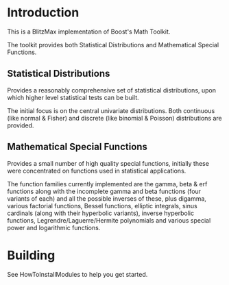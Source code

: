 # Introduction #

This is a BlitzMax implementation of Boost's Math Toolkit.

The toolkit provides both Statistical Distributions and Mathematical Special Functions.


## Statistical Distributions ##

Provides a reasonably comprehensive set of statistical distributions, upon which higher level statistical tests can be built.

The initial focus is on the central univariate distributions. Both continuous (like normal & Fisher) and discrete (like binomial & Poisson) distributions are provided.

## Mathematical Special Functions ##

Provides a small number of high quality special functions, initially these were concentrated on functions used in statistical applications.

The function families currently implemented are the gamma, beta & erf functions along with the incomplete gamma and beta functions (four variants of each) and all the possible inverses of these, plus digamma, various factorial functions, Bessel functions, elliptic integrals, sinus cardinals (along with their hyperbolic variants), inverse hyperbolic functions, Legrendre/Laguerre/Hermite polynomials and various special power and logarithmic functions.



# Building #

See HowToInstallModules to help you get started.